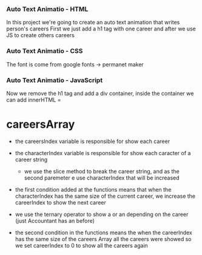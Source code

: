 ### Auto Text Animatio - HTML

In this project we're going to create an auto text animation that writes person's careers 
First we just add a h1 tag with one career and after we use JS to create others careers

### Auto Text Animatio - CSS

The font is come from google fonts -> permanet maker

### Auto Text Animatio - JavaScript

Now we remove the h1 tag and add a div container, inside the container we can add innerHTML = <h1> careersArray</h1>

*   the careersIndex variable is responsible for show each career
*   the characterIndex variable is responsible for show each caracter of a career string 
    -   we use the slice method to break the career string, and as the second paremeter e use characterIndex that will be increased

* the first condition added at the functions means that when the characterIndex has the same size of the current career, we increase the careerIndex to show the next career
* we use the ternary operator to show a or an depending on the career (just Accountant has an before)
* the second condition in the functions means the when the careerIndex has the same size of the careers Array all the careers were showed so we set careerIndex to 0 to show all the careers again